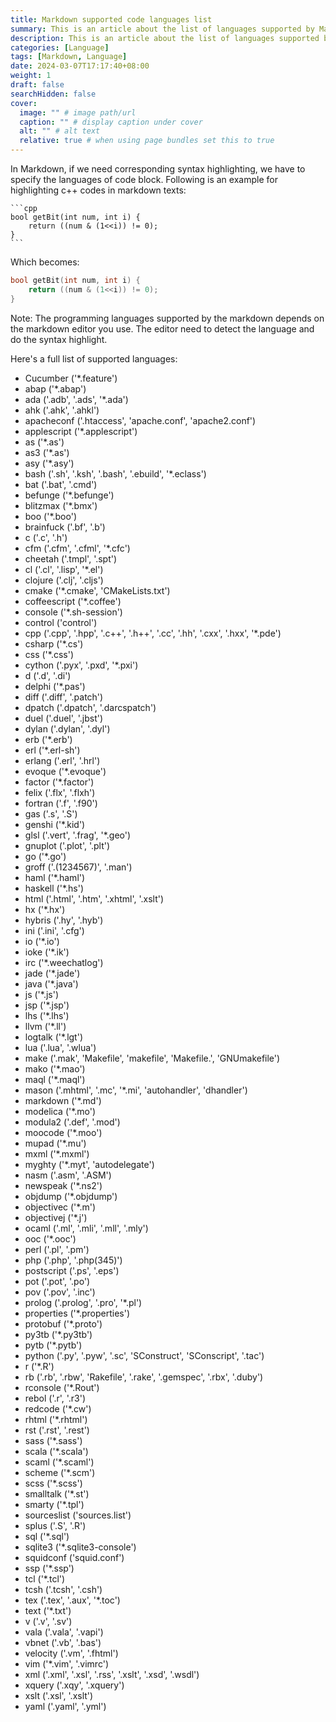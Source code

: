 ```yaml
---
title: Markdown supported code languages list
summary: This is an article about the list of languages supported by Markdown.
description: This is an article about the list of languages supported by Markdown.
categories: [Language]
tags: [Markdown, Language]
date: 2024-03-07T17:17:40+08:00
weight: 1
draft: false
searchHidden: false
cover:
  image: "" # image path/url
  caption: "" # display caption under cover
  alt: "" # alt text
  relative: true # when using page bundles set this to true
---
```


In Markdown, if we need corresponding syntax highlighting, we have to specify the languages of code block. Following is an example for highlighting c++ codes in markdown texts:
```` text
```cpp
bool getBit(int num, int i) {
    return ((num & (1<<i)) != 0);
}
```
````
Which becomes:
``` cpp
bool getBit(int num, int i) {
	return ((num & (1<<i)) != 0);
}
```
Note: The programming languages supported by the markdown depends on the markdown editor you use. The editor need to detect the language and do the syntax highlight.

Here's a full list of supported languages:
* Cucumber ('*.feature')
* abap ('*.abap')
* ada ('.adb', '.ads', '*.ada')
* ahk ('.ahk', '.ahkl')
* apacheconf ('.htaccess', 'apache.conf', 'apache2.conf')
* applescript ('*.applescript')
* as ('*.as')
* as3 ('*.as')
* asy ('*.asy')
* bash ('.sh', '.ksh', '.bash', '.ebuild', '*.eclass')
* bat ('.bat', '.cmd')
* befunge ('*.befunge')
* blitzmax ('*.bmx')
* boo ('*.boo')
* brainfuck ('.bf', '.b')
* c ('.c', '.h')
* cfm ('.cfm', '.cfml', '*.cfc')
* cheetah ('.tmpl', '.spt')
* cl ('.cl', '.lisp', '*.el')
* clojure ('.clj', '.cljs')
* cmake ('*.cmake', 'CMakeLists.txt')
* coffeescript ('*.coffee')
* console ('*.sh-session')
* control ('control')
* cpp ('.cpp', '.hpp', '.c++', '.h++', '.cc', '.hh', '.cxx', '.hxx', '*.pde')
* csharp ('*.cs')
* css ('*.css')
* cython ('.pyx', '.pxd', '*.pxi')
* d ('.d', '.di')
* delphi ('*.pas')
* diff ('.diff', '.patch')
* dpatch ('.dpatch', '.darcspatch')
* duel ('.duel', '.jbst')
* dylan ('.dylan', '.dyl')
* erb ('*.erb')
* erl ('*.erl-sh')
* erlang ('.erl', '.hrl')
* evoque ('*.evoque')
* factor ('*.factor')
* felix ('.flx', '.flxh')
* fortran ('.f', '.f90')
* gas ('.s', '.S')
* genshi ('*.kid')
* glsl ('.vert', '.frag', '*.geo')
* gnuplot ('.plot', '.plt')
* go ('*.go')
* groff ('.(1234567)', '.man')
* haml ('*.haml')
* haskell ('*.hs')
* html ('.html', '.htm', '.xhtml', '.xslt')
* hx ('*.hx')
* hybris ('.hy', '.hyb')
* ini ('.ini', '.cfg')
* io ('*.io')
* ioke ('*.ik')
* irc ('*.weechatlog')
* jade ('*.jade')
* java ('*.java')
* js ('*.js')
* jsp ('*.jsp')
* lhs ('*.lhs')
* llvm ('*.ll')
* logtalk ('*.lgt')
* lua ('.lua', '.wlua')
* make ('.mak', 'Makefile', 'makefile', 'Makefile.', 'GNUmakefile')
* mako ('*.mao')
* maql ('*.maql')
* mason ('.mhtml', '.mc', '*.mi', 'autohandler', 'dhandler')
* markdown ('*.md')
* modelica ('*.mo')
* modula2 ('.def', '.mod')
* moocode ('*.moo')
* mupad ('*.mu')
* mxml ('*.mxml')
* myghty ('*.myt', 'autodelegate')
* nasm ('.asm', '.ASM')
* newspeak ('*.ns2')
* objdump ('*.objdump')
* objectivec ('*.m')
* objectivej ('*.j')
* ocaml ('.ml', '.mli', '.mll', '.mly')
* ooc ('*.ooc')
* perl ('.pl', '.pm')
* php ('.php', '.php(345)')
* postscript ('.ps', '.eps')
* pot ('.pot', '.po')
* pov ('.pov', '.inc')
* prolog ('.prolog', '.pro', '*.pl')
* properties ('*.properties')
* protobuf ('*.proto')
* py3tb ('*.py3tb')
* pytb ('*.pytb')
* python ('.py', '.pyw', '.sc', 'SConstruct', 'SConscript', '.tac')
* r ('*.R')
* rb ('.rb', '.rbw', 'Rakefile', '.rake', '.gemspec', '.rbx', '.duby')
* rconsole ('*.Rout')
* rebol ('.r', '.r3')
* redcode ('*.cw')
* rhtml ('*.rhtml')
* rst ('.rst', '.rest')
* sass ('*.sass')
* scala ('*.scala')
* scaml ('*.scaml')
* scheme ('*.scm')
* scss ('*.scss')
* smalltalk ('*.st')
* smarty ('*.tpl')
* sourceslist ('sources.list')
* splus ('.S', '.R')
* sql ('*.sql')
* sqlite3 ('*.sqlite3-console')
* squidconf ('squid.conf')
* ssp ('*.ssp')
* tcl ('*.tcl')
* tcsh ('.tcsh', '.csh')
* tex ('.tex', '.aux', '*.toc')
* text ('*.txt')
* v ('.v', '.sv')
* vala ('.vala', '.vapi')
* vbnet ('.vb', '.bas')
* velocity ('.vm', '.fhtml')
* vim ('*.vim', '.vimrc')
* xml ('.xml', '.xsl', '.rss', '.xslt', '.xsd', '.wsdl')
* xquery ('.xqy', '.xquery')
* xslt ('.xsl', '.xslt')
* yaml ('.yaml', '.yml')
